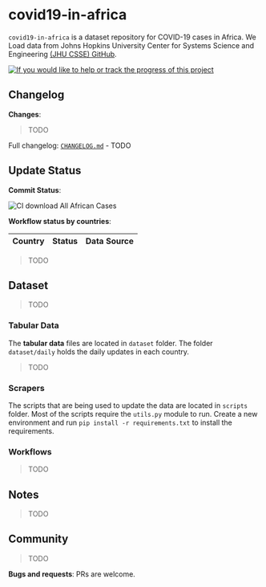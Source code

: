 # covid19-in-africa

`covid19-in-africa` is a dataset repository for COVID-19 cases in Africa. We Load data from Johns Hopkins University Center for Systems Science and Engineering [(JHU CSSE) GitHub](https://github.com/CSSEGISandData/COVID-19/tree/master/csse_covid_19_data).



[![If you would like to help or track the progress of this project](https://img.shields.io/badge/Roadmap-data--pipeline-informational)](https://github.com/4bic/covid19-in-africa/projects/1)

## Changelog

**Changes**:
> TODO

Full changelog: [`CHANGELOG.md`](CHANGELOG.md) - TODO

## Update Status

**Commit Status**:

![CI download All African Cases](https://github.com/4bic/covid19-in-africa/workflows/CI%20download%20All%20African%20Cases/badge.svg)

**Workflow status by countries**:

| Country | Status | Data Source |
| ------------- | ------------- | --- |

> TODO


## Dataset
> TODO 

### Tabular Data

The **tabular data** files are located in `dataset` folder. The folder `dataset/daily` holds the daily updates in each country.

<!-- > The metadata for the tabular data is found in `.dataherb/metadata.yml`. -->
> TODO 

<!-- ### Other Data

Some of the countries publish more than simple tabular data. We cache the files in `documents` folder. -->

### Scrapers

The scripts that are being used to update the data are located in `scripts` folder. Most of the scripts require the `utils.py` module to run. Create a new environment and run `pip install -r requirements.txt` to install the requirements.

### Workflows

>TODO
<!-- The workflows that update the dataset are defined in `.github/workflows`. The python scripts are scheduled to run on GitHub Actions. -->

## Notes

>TODO

## Community

>TODO

**Bugs and requests**: PRs are welcome.
